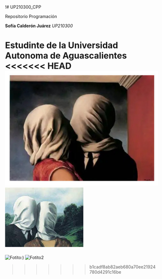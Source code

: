 !# UP210300_CPP

Repositorio Programación

**Sofía Calderón Juárez** _UP210300_

Estudinte de la **Universidad Autonoma de Aguascalientes**
<<<<<<< HEAD
![Fotito:)](/Imagenes/Los_amantes.jpeg)
![Fotito2](/Imagenes/Los_amantes_2.jpeg)
=======

![Fotito:)](https://github.com/UP210300/UP210300_CPP/blob/main/Im%C3%A1genes/Los_amantes.jpeg)
![Fotito2](/Imágenes/Los_amantes_2.jpeg)
>>>>>>> b1cadf8ab82aeb680a70ee21924780d4291c16be
